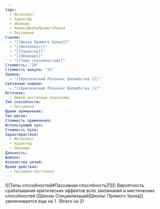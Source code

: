 ```yaml
---
tags:
  - Интеллект
  - Характер
  - Обаяние
  - Навык/ШколаПрямогоУрона
  - Пассивная
Ссылки:
  - "[[Школа Прямого Урона]]"
  - "[[Интеллект]]"
  - "[[Характер]]"
  - "[[Обаяние]]"
  - "[[Типы способностей]]"
Стоимость: "20"
Стоимость выкупа: "35"
Уровни:
  - "[[Критический Резонанс Волшебства 1]]"
Связанные навыки:
  - "[[Критический Резонанс Волшебства 1]]"
Источник:
  - Любой доступный персонажу
Тип способности:
  - Пассивная
Время применения: 
Тип магии: 
Стоимость применения: 
Используемый пул: 
Стоимость пула: 
Характеристики:
  - Интеллект
  - Характер
  - Обаяние
Дальность: 
Шаблон: 
Количество целей: 
Время действия:
  - Пассивно-постоянно
---
```

([[Типы способностей#Пассивная способность|П]]) Вероятность срабатывания критических эффектов всех заклинаний и мистических способностей [[Школы Специализаций|Школы: Прямого Урона]] увеличивается еще на 1. (Всего на 2) 